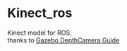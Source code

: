 # Kinect_ros
 Kinect model for ROS, </br>
 thanks to [Gazebo DepthCamera Guide](http://gazebosim.org/tutorials/?tut=ros_depth_camera)
